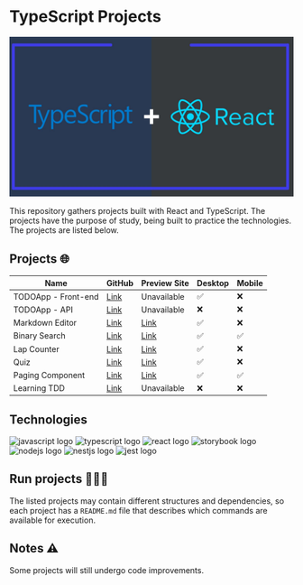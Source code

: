 # TypeScript Projects

<div align="center">
 <img src="./public/typescript-cover.jpg">
</div>

This repository gathers projects built with React and TypeScript. The projects have the purpose of study, being built to practice the technologies. The projects are listed below.

## Projects 🌐

| **Name** | **GitHub** | **Preview Site** | **Desktop** | **Mobile** |
|--|--|--|--|--|
|TODOApp - Front-end|[Link](https://github.com/diogosaucedo/todo-app-frontend)| Unavailable| ✅ | ❌ |
|TODOApp - API|[Link](https://github.com/diogosaucedo/todo-app-backend)| Unavailable| ❌ | ❌ |
|Markdown Editor|[Link](https://github.com/diogosaucedo/markdown-editor)| [Link](https://diogosaucedo.github.io/markdown-editor/)| ✅ | ❌ |
|Binary Search|[Link](https://github.com/diogosaucedo/binary-search)| [Link](https://diogosaucedo.github.io/binary-search/)| ✅ | ✅ |
|Lap Counter|[Link](https://github.com/diogosaucedo/lap-counter)| [Link](https://diogosaucedo.github.io/lap-counter/)| ✅ | ❌ |
|Quiz|[Link](https://github.com/diogosaucedo/Quiz)| [Link](https://diogosaucedo.github.io/Quiz/)| ✅ | ❌ |
|Paging Component|[Link](https://github.com/diogosaucedo/Paging-Component)| [Link](https://diogosaucedo.github.io/Paging-Component/)| ✅ | ✅ |
|Learning TDD|[Link](https://github.com/diogosaucedo/TDD)| Unavailable | ❌ | ❌ |

## Technologies

<div align="left">
  <img src="https://cdn.jsdelivr.net/gh/devicons/devicon/icons/javascript/javascript-original.svg" height="40" width="52" alt="javascript logo"  />
  <img src="https://cdn.jsdelivr.net/gh/devicons/devicon/icons/typescript/typescript-original.svg" height="40" width="52" alt="typescript logo"  />
  <img src="https://cdn.jsdelivr.net/gh/devicons/devicon/icons/react/react-original.svg" height="40" width="52" alt="react logo"  />
  <img src="https://cdn.jsdelivr.net/gh/devicons/devicon/icons/storybook/storybook-original.svg" height="40" width="52" alt="storybook logo"  />
  <img src="https://cdn.jsdelivr.net/gh/devicons/devicon/icons/nodejs/nodejs-original.svg" height="40" width="52" alt="nodejs logo"  />
  <img src="https://cdn.jsdelivr.net/gh/devicons/devicon/icons/nestjs/nestjs-plain.svg" height="40" width="52" alt="nestjs logo"  />
  <img src="https://cdn.jsdelivr.net/gh/devicons/devicon/icons/jest/jest-plain.svg" height="40" width="52" alt="jest logo"  />
</div>

## Run projects 👨🏾‍💻

The listed projects may contain different structures and dependencies, so each project has a `README.md` file that describes which commands are available for execution.

## Notes ⚠️

Some projects will still undergo code improvements.
